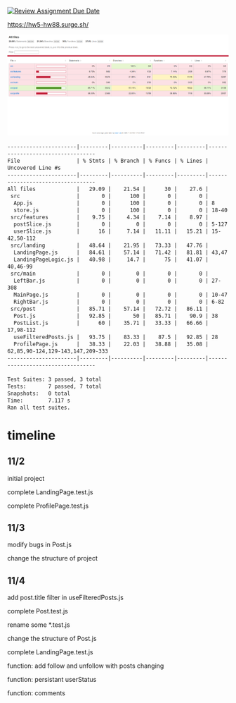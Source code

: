 [![Review Assignment Due Date](https://classroom.github.com/assets/deadline-readme-button-22041afd0340ce965d47ae6ef1cefeee28c7c493a6346c4f15d667ab976d596c.svg)](https://classroom.github.com/a/5VMVoy48)

https://hw5-hw88.surge.sh/

![coverage](./coverage.png)

```
----------------------|---------|----------|---------|---------|----------------------------------
File                  | % Stmts | % Branch | % Funcs | % Lines | Uncovered Line #s
----------------------|---------|----------|---------|---------|----------------------------------
All files             |   29.09 |    21.54 |      30 |    27.6 |                                  
 src                  |       0 |      100 |       0 |       0 |                                  
  App.js              |       0 |      100 |       0 |       0 | 8                                
  store.js            |       0 |      100 |       0 |       0 | 18-40                            
 src/features         |    9.75 |     4.34 |    7.14 |    8.97 | 
  postSlice.js        |       0 |        0 |       0 |       0 | 5-127
  userSlice.js        |      16 |     7.14 |   11.11 |   15.21 | 15-42,50-112
 src/landing          |   48.64 |    21.95 |   73.33 |   47.76 | 
  LandingPage.js      |   84.61 |    57.14 |   71.42 |   81.81 | 43,47
  LandingPageLogic.js |   40.98 |     14.7 |      75 |   41.07 | 40,46-99
 src/main             |       0 |        0 |       0 |       0 | 
  LeftBar.js          |       0 |        0 |       0 |       0 | 27-308
  MainPage.js         |       0 |        0 |       0 |       0 | 10-47
  RightBar.js         |       0 |        0 |       0 |       0 | 6-82
 src/post             |   85.71 |    57.14 |   72.72 |   86.11 | 
  Post.js             |   92.85 |       50 |   85.71 |    90.9 | 38
  PostList.js         |      60 |    35.71 |   33.33 |   66.66 | 17,98-112
  useFilteredPosts.js |   93.75 |    83.33 |    87.5 |   92.85 | 28
  ProfilePage.js      |   38.33 |    22.03 |   38.88 |   35.08 | 62,85,90-124,129-143,147,209-333
----------------------|---------|----------|---------|---------|----------------------------------

Test Suites: 3 passed, 3 total
Tests:       7 passed, 7 total
Snapshots:   0 total
Time:        7.117 s
Ran all test suites.
```



# timeline

## 11/2

initial project

complete LandingPage.test.js

complete ProfilePage.test.js

## 11/3

 modify bugs in Post.js

 change the structure of project

 ## 11/4

 add post.title filter in useFilteredPosts.js

 complete Post.test.js

 rename some \*.test.js

 change the structure of Post.js

 complete LandingPage.test.js

 function:  add follow and unfollow with posts changing

 function: persistant userStatus

 function: comments